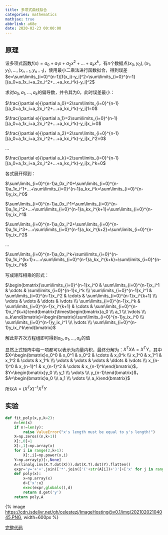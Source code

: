```yaml
---
title: 多项式曲线拟合
categories: mathematics
mathjax: true
abbrlink: a68e
date: 2020-02-23 00:00:00
---
```


## 原理

设多项式函数$f(x)=a_0+a_1x+a_2x^2+...+a_kx^k$，有$n$个数据点$(x_0,y_0),(x_1,y_1),...,(x_{n-1},y_{n-1})$，使用最小二乘法进行函数拟合，得到误差$e=\sum\limits_{i=0}^{n-1}[f(x_i)-y_i]^2=\sum\limits_{i=0}^{n-1}[(a_0+a_1x_i+a_2x_i^2+...+a_kx_i^k)-y_i]^2$

求对$a_0,a_1,...,a_k$的偏导数，并令其为0，此时误差最小：

$\frac{\partial e}{\partial a_0}=2\sum\limits_{i=0}^{n-1}[(a_0+a_1x_i+a_2x_i^2+...+a_kx_i^k)-y_i]1=0$

$\frac{\partial e}{\partial a_1}=2\sum\limits_{i=0}^{n-1}[(a_0+a_1x_i+a_2x_i^2+...+a_kx_i^k)-y_i]x_i=0$

$\frac{\partial e}{\partial a_2}=2\sum\limits_{i=0}^{n-1}[(a_0+a_1x_i+a_2x_i^2+...+a_kx_i^k)-y_i]x_i^2=0$

$\dots$

$\frac{\partial e}{\partial a_k}=2\sum\limits_{i=0}^{n-1}[(a_0+a_1x_i+a_2x_i^2+...+a_kx_i^k)-y_i]x_i^k=0$

各式展开得到：

$\sum\limits_{i=0}^{n-1}a_0x_i^0+\sum\limits_{i=0}^{n-1}a_1x_i^1+...+\sum\limits_{i=0}^{n-1}a_kx_i^k=\sum\limits_{i=0}^{n-1}y_ix_i^0$

$\sum\limits_{i=0}^{n-1}a_0x_i^1+\sum\limits_{i=0}^{n-1}a_1x_i^2+...+\sum\limits_{i=0}^{n-1}a_kx_i^{k+1}=\sum\limits_{i=0}^{n-1}y_ix_i^1$

$\sum\limits_{i=0}^{n-1}a_0x_i^2+\sum\limits_{i=0}^{n-1}a_1x_i^3+...+\sum\limits_{i=0}^{n-1}a_kx_i^{k+2}=\sum\limits_{i=0}^{n-1}y_ix_i^2$

$\dots$

$\sum\limits_{i=0}^{n-1}a_0x_i^k+\sum\limits_{i=0}^{n-1}a_1x_i^{k+1}+...+\sum\limits_{i=0}^{n-1}a_kx_i^{k+k}=\sum\limits_{i=0}^{n-1}y_ix_i^k$

写成矩阵相乘的形式：

$\begin{bmatrix}\sum\limits_{i=0}^{n-1}x_i^0 & \sum\limits_{i=0}^{n-1}x_i^1 & \cdots & \sum\limits_{i=0}^{n-1}x_i^k \\\ \sum\limits_{i=0}^{n-1}x_i^1 & \sum\limits_{i=0}^{n-1}x_i^2 & \cdots & \sum\limits_{i=0}^{n-1}x_i^{k+1} \\\ \vdots & \vdots & \ddots & \vdots \\\ \sum\limits_{i=0}^{n-1}x_i^k & \sum\limits_{i=0}^{n-1}x_i^{k+1} & \cdots & \sum\limits_{i=0}^{n-1}x_i^{k+k}\end{bmatrix}\times\begin{bmatrix}a_0 \\\ a_1 \\\ \vdots \\\ a_k\end{bmatrix}=\begin{bmatrix}\sum\limits_{i=0}^{n-1}y_ix_i^0 \\\ \sum\limits_{i=0}^{n-1}y_ix_i^1 \\\ \vdots \\\ \sum\limits_{i=0}^{n-1}y_ix_i^k\end{bmatrix}$

解此非齐次方程组即可得到$a_0,a_1,...,a_k$的值

显然上式矩阵中每一项都可以表示为向量内积，最终分解为：$X^TXA=X^TY$，其中$X=\begin{bmatrix}x_0^0 & x_0^1 & x_0^2 & \cdots & x_0^k \\\ x_1^0 & x_1^1 & x_1^2 & \cdots & x_1^k \\\ \vdots & \vdots & \vdots & \ddots & \vdots \\\ x_{n-1}^0 & x_{n-1}^1 & x_{n-1}^2 & \cdots & x_{n-1}^k\end{bmatrix}$，$Y=\begin{bmatrix}y_0 \\\ y_1 \\\ \vdots \\\ y_{n-1}\end{bmatrix}$，$A=\begin{bmatrix}a_0 \\\ a_1 \\\ \vdots \\\ a_k\end{bmatrix}$

所以$A=(X^TX)^{-1}X^TY$

## 实验

```python
def fit_poly(x,y,k=2):
    n=len(x)
    if n!=len(y):
        raise ValueError("x's length must be equal to y's length!")
    X=np.zeros((n,k+1))
    X[:,0]=1
    X[:,1]=np.array(x)
    for i in range(2,k+1):
        X[:,i]=np.power(x,i)
    Y=np.array(y)[:,None]
    A=(linalg.inv(X.T.dot(X))).dot(X.T).dot(Y).flatten()
    expr='y='+'+'.join(['*'.join(['('+str(A[i])+')']+['x' for j in range(i)]) for i in range(k+1)])
    def poly(x):
        x=np.array(x)
        d={'x':x}
        exec(expr,globals(),d)
        return d.get('y')
    return poly,A
```


{% image https://cdn.jsdelivr.net/gh/celestezj/ImageHosting@v0.1/img/20210202104045.PNG, width=600px %}

<a href="https://cdn.jsdelivr.net/gh/celestezj/ImageHosting@v0.1/scripts/fit_poly.py">完整代码</a>

